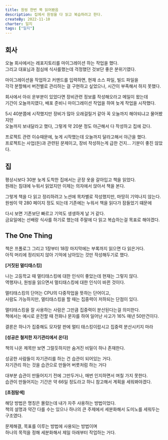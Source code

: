 ```yaml
---
title: 원씽 한번 쭉 읽어봤음
description: 집에서 원씽을 다 읽고 복습하려고 한다.
createBy: 2022-11-10
charter: 일지
tags: ["일지"]
---
```


## 회사

오늘 회사에서는 레포지토리를 마이그레이션 하는 작업을 했다.  
그리고 대표님과 점심에 식사를했는데 걱정했던 것보단 좋은 분위기였다.

마이그레이션을 작업하고 커맨드를 입력하면, 현재 소스 파일, 빌드 파일을  
각각 분할해서 버전별로 관리하는 걸 구현하고 싶었으나, 시간이 부족해서 하지 못했다.

회사에서 아쉬 운부분이 있었다면 장비관련 정보를 작성해오라고 메일이 왔는데  
기간이 오늘까지였다, 배포 준비니 마이그레이션 작업을 하여 늦게 작업을 시작했다.

5시 40분쯤에 시작했지만 장비가 많아 오래걸릴거 같아 꼭 오늘까지 해야되냐고 물어봤지만  
오늘까지 보내달라고 했다, 그렇게 약 20분 정도 야근해서 다 작성하고 집에 갔다.

프로젝트 관련 이슈때문에, 늦게 시작했는데 오늘까지 달라고해서 야근을 했다.  
프로젝트는 사업(돈)과 관련된 문제이고, 장비 작성하는게 급한 건지... 기분이 좋진 않았다.

## 집

평상시보다 30분 늦게 도착한 집에서는 곧장 옷을 갈아입고 책을 읽었다.  
원래는 침대에 누워서 읽었지만 이제는 의자에서 앉아서 책을 본다.

그렇게 책을 다 읽고 정리하려고 노션에 목차별로 작성했지만, 마땅히 기억나지 않는다.  
원씽이 약 280 페이지 정도 되는데 기존에는 누워서 책을 읽다가 잠들었기 떄문에

다시 보면 기존보단 빠르고 기억도 생생하게 날 거 같다.  
금요일에는 선배랑 식사를 하기로 했는데 주말에 다 읽고 복습하는걸 목표로 해야겠다.

## The One Thing

책은 프폴로그 그리고 1장부터 18장 마지막에는 부록까지 읽으면 다 읽은거다.  
아직 머리에 정리되지 않아 기억에 남아있는 것만 작성해두기로 했다.

**[거짓된 멀티태스킹]**

나는 고등학교 때 멀티태스킹에 대한 인식이 좋았는데 현재는 그렇지 않다.  
역행자나, 원씽을 읽으면서 멀티태스킹에 대한 인식이 바뀐 것이다.

멀티태스킹의 단어는 CPU의 다중작업을 뜻하는 단어이고,  
사람도 가능하지만, 멀티태스킹을 할 때는 집중력이 저하되는 단점이 있다.

멀티태스킹을 잘 사용하는 사람은 그만큼 집중력이 분산된다는걸 의미한다.  
책에서는 예시로 운전할 때 전화나 문자를 하여 일어난 사고가 16% 매년 50만건이다.

결론은 하나가 집중해도 모자랄 판에 멀티 태스킹이랍시고 집중력 분산시키지 마라

**[성공은 철저한 자기관리에서 온다]**

책의 나온 제목만 보면 그럴듯하지만 숨겨진 비밀이 하나 존재한다.

성공한 사람들이 자기관리를 하는 건 습관이 되어있는 거다.  
자기관리 하는 것을 습관으로 만들어 버릇처럼 하는 거다

대부분 습관이 만들어지기 전에 그만두거나, 매번 인지하면서 며칠 가지 못한다.  
습관이 만들어지는 기간은 약 66일 정도라고 하니 참고해서 계획을 세워봐야겠다.

**[초점탐색]**

해당 방법은 명칭은 몰랐는데 내가 자주 사용하는 방법이었다.  
책의 설명과 약간 다를 수는 있으나 하나의 큰 주제에서 세분화해서 도미노를 세워두는 구조였다.

문제해결, 목표를 이루는 방법에 사용되는 방법이며  
하나의 목적을 정해 세분화해서 제일 아래부터 작업하는 거다.
